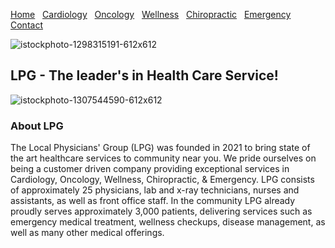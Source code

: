 [comment]: # (Undre Stoker, CSCI 497, 20 Feb 2022, LPG Website) 

[Home](https://undrestoker.github.io/LPG-Systems/) &nbsp;   [Cardiology](https://undrestoker.github.io/Cardiology/) &nbsp;   [Oncology](https://undrestoker.github.io/Oncology/) &nbsp;   [Wellness](https://undrestoker.github.io/Wellness/) &nbsp;   [Chiropractic](https://undrestoker.github.io/Chiropractic/) &nbsp;   [Emergency](https://undrestoker.github.io/Emergency/) &nbsp;  [Contact](https://undrestoker.github.io/Contact/)

[comment]: # (Header Image) 

![istockphoto-1298315191-612x612](https://user-images.githubusercontent.com/91627769/154852405-bea7ed1a-42d7-430b-81d2-1fdceb24b33d.jpeg)

## LPG - The leader's in Health Care Service!


![istockphoto-1307544590-612x612](https://user-images.githubusercontent.com/91627769/154852423-f7cee040-57b1-49fd-9b80-00385f10992c.jpeg)

[comment]: # (Text Paragraph) 

### About LPG

The Local Physicians' Group (LPG) was founded in 2021 to bring state of the art healthcare services to community near you. We pride ourselves on being a customer driven company providing exceptional services in Cardiology, Oncology, Wellness, Chiropractic, & Emergency. LPG consists of approximately 25 physicians, lab and x-ray technicians, nurses and assistants, as well as front office staff. In the community LPG already proudly serves approximately 3,000 patients, delivering services such as emergency medical treatment, wellness checkups, disease management, as well as many other medical offerings.
